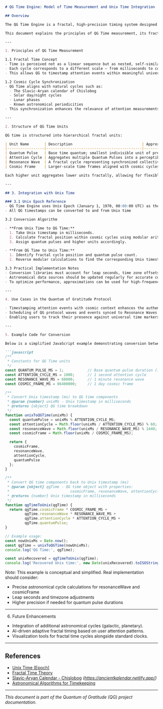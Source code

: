 ````markdown
# QG Time Engine: Model of Time Measurement and Unix Time Integration

## Overview

The QG Time Engine is a fractal, high-precision timing system designed to synchronize digital presence with cosmic cycles. Unlike conventional linear timekeeping, QG leverages fractal time concepts to reflect natural rhythms and universal harmony, enabling a more meaningful measure of attention and presence.

This document explains the principles of QG Time measurement, its fractal structure, and how it integrates with standard Unix time (Epoch time) to ensure compatibility and interoperability with existing systems.

---

1. Principles of QG Time Measurement

1.1 Fractal Time Concept  
- Time is perceived not as a linear sequence but as nested, self-similar cycles (fractals).  
- Each cycle corresponds to a different scale — from milliseconds to cosmic cycles like lunar, solar, and galactic rhythms.  
- This allows QG to timestamp attention events within meaningful universal contexts rather than arbitrary clock ticks.

1.2 Cosmic Cycle Synchronization  
- QG Time aligns with natural cycles such as:  
  - The Slavic-Aryan calendar of Chislobog  
  - Solar day/night cycles  
  - Lunar phases  
  - Known astronomical periodicities  
- This synchronization enhances the relevance of attention measurements, linking human digital presence with cosmic phenomena.

---

2. Structure of QG Time Units

QG time is structured into hierarchical fractal units:

| Unit Name       | Description                                | Approximate Duration        |
|-----------------|--------------------------------------------|----------------------------|
| Quantum Pulse   | Base time quantum; smallest indivisible unit of presence measurement | ~1 millisecond              |
| Attention Cycle | Aggregates multiple Quantum Pulses into a perceptible attention moment | ~1 second                  |
| Resonance Wave  | A fractal cycle representing synchronized collective attention phases  | ~1 minute to 1 hour        |
| Cosmic Frame    | Larger-scale time frames aligned with cosmic cycles (e.g., lunar days) | 1 day or more              |

Each higher unit aggregates lower units fractally, allowing for flexible resolution depending on context.

---

## 3. Integration with Unix Time

### 3.1 Unix Epoch Reference  
- QG Time Engine uses Unix Epoch (January 1, 1970, 00:00:00 UTC) as the absolute reference point to ensure interoperability.  
- All QG timestamps can be converted to and from Unix time 

3.2 Conversion Algorithm  

- **From Unix Time to QG Time:**  
  1. Take Unix timestamp in milliseconds.  
  2. Calculate fractal position within cosmic cycles using modular arithmetic and astronomical algorithms.  
  3. Assign quantum pulses and higher units accordingly.

- **From QG Time to Unix Time:**  
  1. Identify fractal cycle position and quantum pulse count.  
  2. Reverse modular calculations to find the corresponding Unix timestamp.  

3.3 Practical Implementation Notes  
- Conversion libraries must account for leap seconds, time zone offsets, and daylight saving where applicable.  
- Astronomical data sources should be updated regularly for accurate cosmic cycle alignment.  
- To optimize performance, approximations can be used for high-frequency Quantum Pulse calculations.

---

4. Use Cases in the Quantum of Gratitude Protocol

- Timestamping attention events with cosmic context enhances the authenticity and resonance proof consensus.  
- Scheduling of QG protocol waves and events synced to Resonance Waves or Cosmic Frames.  
- Enabling users to track their presence against universal time markers, fostering deeper connection.

---

5. Example Code for Conversion

Below is a simplified JavaScript example demonstrating conversion between Unix time (milliseconds) and a basic QG Time structure based on fractal divisions.

```javascript
/**
 * Constants for QG Time units
 */
const QUANTUM_PULSE_MS = 1;           // Base quantum pulse duration (1 ms)
const ATTENTION_CYCLE_MS = 1000;      // 1 second attention cycle
const RESONANCE_WAVE_MS = 60000;      // 1 minute resonance wave
const COSMIC_FRAME_MS = 86400000;     // 1 day cosmic frame

/**
 * Convert Unix timestamp (ms) to QG time components
 * @param {number} unixMs - Unix timestamp in milliseconds
 * @returns {object} QG time breakdown
 */
function unixToQGTime(unixMs) {
  const quantumPulse = unixMs % ATTENTION_CYCLE_MS;
  const attentionCycle = Math.floor(unixMs / ATTENTION_CYCLE_MS) % 60; // assuming 60 cycles per resonance wave
  const resonanceWave = Math.floor(unixMs / RESONANCE_WAVE_MS) % 1440;  // assuming 1440 waves per cosmic frame
  const cosmicFrame = Math.floor(unixMs / COSMIC_FRAME_MS);

  return {
    cosmicFrame,
    resonanceWave,
    attentionCycle,
    quantumPulse
  };
}

/**
 * Convert QG time components back to Unix timestamp (ms)
 * @param {object} qgTime - QG time object with properties:
 *                            cosmicFrame, resonanceWave, attentionCycle, quantumPulse
 * @returns {number} Unix timestamp in milliseconds
 */
function qgTimeToUnix(qgTime) {
  return qgTime.cosmicFrame * COSMIC_FRAME_MS +
         qgTime.resonanceWave * RESONANCE_WAVE_MS +
         qgTime.attentionCycle * ATTENTION_CYCLE_MS +
         qgTime.quantumPulse;
}

// Example usage:
const nowUnixMs = Date.now();
const qgTime = unixToQGTime(nowUnixMs);
console.log('QG Time:', qgTime);

const unixRecovered = qgTimeToUnix(qgTime);
console.log('Recovered Unix time:', new Date(unixRecovered).toISOString());
````

*Note:* This example is conceptual and simplified. Real implementation should consider:

* Precise astronomical cycle calculations for resonanceWave and cosmicFrame
* Leap seconds and timezone adjustments
* Higher precision if needed for quantum pulse durations

---

6. Future Enhancements

* Integration of additional astronomical cycles (galactic, planetary).
* AI-driven adaptive fractal timing based on user attention patterns.
* Visualization tools for fractal time cycles alongside standard clocks.

---

## References

* [Unix Time (Epoch)](https://en.wikipedia.org/wiki/Unix_time)
* [Fractal Time Theory](https://en.wikipedia.org/wiki/Fractal_time)
* [Slavic-Aryan Calendar - Chislobog](#) *(https://ancientkalendar.netlify.app/)*
* [Astronomical Algorithms for Timekeeping](https://aa.usno.navy.mil/)

---

*This document is part of the Quantum of Gratitude (QG) project documentation.*

```
```
